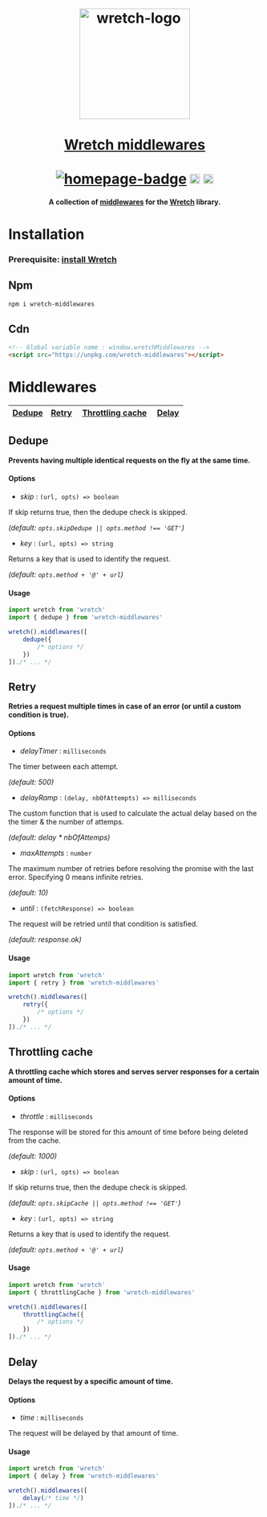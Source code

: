 <h1 align="center">
	<a href="https://elbywan.github.io/wretch"><img src="https://cdn.rawgit.com/elbywan/wretch/08831345/wretch.svg" alt="wretch-logo" width="220px"></a><br>
	<br>
    <a href="https://elbywan.github.io/wretch">Wretch middlewares</a><br>
	<br>
  <a href="https://elbywan.github.io/wretch"><img alt="homepage-badge" src="https://img.shields.io/website-up-down-green-red/http/shields.io.svg?label=wretch-homepage"></a>
  <a href="https://www.npmjs.com/package/wretch-middlewares"><img alt="npm-badge" src="https://img.shields.io/npm/v/wretch-middlewares.svg?colorB=ff733e" height="20"></a>
  <a href="https://github.com/elbywan/wretch-middlewares/blob/master/LICENSE"><img src="https://img.shields.io/badge/license-MIT-blue.svg" alt="license-badge" height="20"></a>
</h1>
<h4 align="center">
	A collection of <a href="https://github.com/elbywan/wretch#middlewares" target="_blank">middlewares</a> for the <a href="https://github.com/wretch" target="_blank">Wretch</a> library.
</h4>

# Installation

### Prerequisite: [install Wretch](https://github.com/elbywan/wretch#installation)

## Npm

```sh
npm i wretch-middlewares
```

## Cdn

```html
<!-- Global variable name : window.wretchMiddlewares -->
<script src="https://unpkg.com/wretch-middlewares"></script>
```

# Middlewares

| [Dedupe](#dedupe) | [Retry](#retry) | [Throttling cache](#throttling-cache) | [Delay](#delay) |
|-----|-----|-----|-----|

## Dedupe

**Prevents having multiple identical requests on the fly at the same time.**

#### Options

- *skip* : `(url, opts) => boolean`

If skip returns true, then the dedupe check is skipped.

*(default: `opts.skipDedupe || opts.method !== 'GET'`)*

- *key* : `(url, opts) => string`

Returns a key that is used to identify the request.

*(default: `opts.method + '@' + url`)*

#### Usage

```js
import wretch from 'wretch'
import { dedupe } from 'wretch-middlewares'

wretch().middlewares([
    dedupe({
        /* options */
    })
])./* ... */
```

## Retry

**Retries a request multiple times in case of an error (or until a custom condition is true).**

#### Options

- *delayTimer* : `milliseconds`

The timer between each attempt.

*(default: 500)*

- *delayRamp* : `(delay, nbOfAttempts) => milliseconds`

The custom function that is used to calculate the actual delay based on the the timer & the number of attemps.

*(default: delay * nbOfAttemps)*

- *maxAttempts* : `number`

The maximum number of retries before resolving the promise with the last error. Specifying 0 means infinite retries.

*(default: 10)*

- *until* : `(fetchResponse) => boolean`

The request will be retried until that condition is satisfied.

*(default: response.ok)*

#### Usage

```js
import wretch from 'wretch'
import { retry } from 'wretch-middlewares'

wretch().middlewares([
    retry({
        /* options */
    })
])./* ... */
```

## Throttling cache

**A throttling cache which stores and serves server responses for a certain amount of time.**

#### Options

- *throttle* : `milliseconds`

The response will be stored for this amount of time before being deleted from the cache.

*(default: 1000)*

- *skip* : `(url, opts) => boolean`

If skip returns true, then the dedupe check is skipped.

*(default: `opts.skipCache || opts.method !== 'GET'`)*

- *key* : `(url, opts) => string`

Returns a key that is used to identify the request.

*(default: `opts.method + '@' + url`)*

#### Usage

```js
import wretch from 'wretch'
import { throttlingCache } from 'wretch-middlewares'

wretch().middlewares([
    throttlingCache({
        /* options */
    })
])./* ... */
```

## Delay

**Delays the request by a specific amount of time.**

#### Options

- *time* : `milliseconds`

The request will be delayed by that amount of time.

#### Usage

```js
import wretch from 'wretch'
import { delay } from 'wretch-middlewares'

wretch().middlewares([
    delay(/* time */)
])./* ... */
```